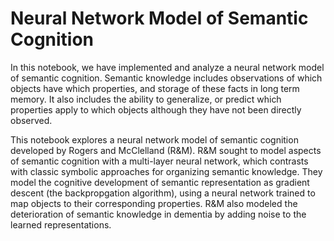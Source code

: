 # Neural Network Model of Semantic Cognition

In this notebook, we have implemented and analyze a neural network model of semantic cognition.
Semantic knowledge includes observations of which objects have which properties, and storage of these facts in long term
memory. It also includes the ability to generalize, or predict which properties apply to which objects although
they have not been directly observed.

This notebook explores a neural network model of semantic cognition developed by Rogers and McClelland
(R&M). R&M sought to model aspects of semantic cognition with a multi-layer neural network, which
contrasts with classic symbolic approaches for organizing semantic knowledge. They model the cognitive
development of semantic representation as gradient descent (the backpropgation algorithm), using a neural
network trained to map objects to their corresponding properties. R&M also modeled the deterioration of
semantic knowledge in dementia by adding noise to the learned representations.
